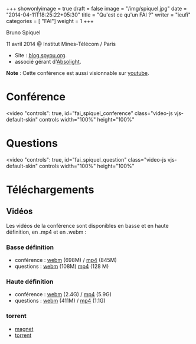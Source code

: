 +++
showonlyimage = true
draft = false
image = "/img/spiquel.jpg"
date = "2014-04-11T18:25:22+05:30"
title = "Qu'est ce qu'un FAI ?"
writer = "ieufi"
categories = [ "FAI"]
weight = 1
+++

Bruno Spiquel

11 avril 2014 @ Institut Mines-Télécom / Paris
<!--more-->

* Site : <a href="https://blog.spyou.org">blog.spyou.org</a>.
* associé gérant d'<a href="https://www.absolight.fr">Absolight</a>.

**Note** : Cette conférence est aussi visionnable sur [youtube](https://www.youtube.com/channel/UCAIt2HaVASaV5f8eQSt1HZQ/videos).

# Conférence

<video "controls": true, id="fai_spiquel_conference" class="video-js vjs-default-skin" controls width="100%" height="100%" 
<source src="https://data.iletaitunefoisinternet.fr/fai_spiquel/IEUFI_FAI_spiquel_conference-360p.mp4" type='video/mp4' /> 
<source src="https://data.iletaitunefoisinternet.fr/fai_spiquel/IEUFI_FAI_spiquel_conference-360p.webm" type='video/webm' /> 
</video>

# Questions

<video "controls": true, id="fai_spiquel_question" class="video-js vjs-default-skin" controls width="100%" height="100%" 
<source src="https://data.iletaitunefoisinternet.fr/fai_spiquel/IEUFI_FAI_spiquel_questions-360p.mp4" type='video/mp4' /> 
<source src="https://data.iletaitunefoisinternet.fr/fai_spiquel/IEUFI_FAI_spiquel_questions-360p.webm" type='video/webm' /> 
</video>

# Téléchargements

## Vidéos

Les vidéos de la conférence sont disponibles en basse et en haute définition, en .mp4 et en .webm :

### Basse définition

* conférence : <a href="https://data.iletaitunefoisinternet.fr/fai_spiquel/IEUFI_FAI_spiquel_conference-360p.webm">webm</a> (698M) / <a href="https://data.iletaitunefoisinternet.fr/fai_spiquel/IEUFI_FAI_spiquel_conference-360p.mp4">mp4</a> (845M)
* questions : <a href="https://data.iletaitunefoisinternet.fr/fai_spiquel/IEUFI_FAI_spiquel_questions-360p.webm">webm</a> (108M) <a href="https://data.iletaitunefoisinternet.fr/fai_spiquel/IEUFI_FAI_spiquel_questions-360p.mp4">mp4</a> (128 M)

### Haute définition

* conférence : <a href="https://data.iletaitunefoisinternet.fr/fai_spiquel/IEUFI_FAI_spiquel_conference-1080p.webm">webm</a> (2.4G) / <a href="https://data.iletaitunefoisinternet.fr/fai_spiquel/IEUFI_FAI_spiquel_conference-1080p.mp4">mp4</a> (5.9G)
* questions : <a href="https://data.iletaitunefoisinternet.fr/fai_spiquel/IEUFI_FAI_spiquel_questions-1080p.webm">webm</a> (411M) / <a href="https://data.iletaitunefoisinternet.fr/fai_spiquel/IEUFI_FAI_spiquel_questions-1080p.mp4">mp4</a> (1.1G)


### torrent

* <a href="magnet:?xt=urn:btih:CAF54DD3C3240A1419779C42F0DAF473C6EA12C5&amp;dn=20140411_IEUFI_Creer_un_FAI&amp;tr=udp%3a%2f%2ftracker.openbittorrent.com%3a80%2fannounce&amp;tr=udp%3a%2f%2ftracker.publicbt.com%3a80%2fannounce&amp;tr=udp%3a%2f%2ftracker.ccc.de%3a80%2fannounce">magnet</a>
* <a href="https://www.spyou.org/videos/20140411_IEUFI_Creer_un_FAI.torrent">torrent</a>
